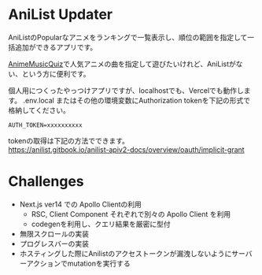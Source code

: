 # AniList Updater

AniListのPopularなアニメをランキングで一覧表示し、順位の範囲を指定して一括追加ができるアプリです。

[AnimeMusicQuiz](https://animemusicquiz.com/)で人気アニメの曲を指定して遊びたいけれど、AniListがない、という方に便利です。

個人用につくったやっつけアプリですが、localhostでも、Vercelでも動作します。
.env.local またはその他の環境変数にAuthorization tokenを下記の形式で格納してください。
```
AUTH_TOKEN=xxxxxxxxxx
```
tokenの取得は下記の方法でできます。  
https://anilist.gitbook.io/anilist-apiv2-docs/overview/oauth/implicit-grant

# Challenges

- Next.js ver14 での Apollo Clientの利用
  - RSC, Client Component それぞれで別々の Apollo Client を利用
  - codegenを利用し、クエリ結果を厳密に型付
- 無限スクロールの実装
- プログレスバーの実装
- ホスティングした際にAnilistのアクセストークンが漏洩しないようにサーバーアクションでmutationを実行する
